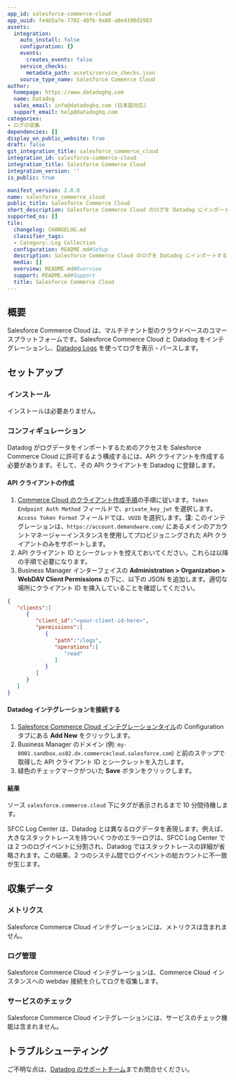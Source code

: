 ```yaml
---
app_id: salesforce-commerce-cloud
app_uuid: fe465a7e-7702-40fb-9a88-a0e4198d1983
assets:
  integration:
    auto_install: false
    configuration: {}
    events:
      creates_events: false
    service_checks:
      metadata_path: assets/service_checks.json
    source_type_name: Salesforce Commerce Cloud
author:
  homepage: https://www.datadoghq.com
  name: Datadog
  sales_email: info@datadoghq.com (日本語対応)
  support_email: help@datadoghq.com
categories:
- ログの収集
dependencies: []
display_on_public_website: true
draft: false
git_integration_title: salesforce_commerce_cloud
integration_id: salesforce-commerce-cloud
integration_title: Salesforce Commerce Cloud
integration_version: ''
is_public: true

manifest_version: 2.0.0
name: salesforce_commerce_cloud
public_title: Salesforce Commerce Cloud
short_description: Salesforce Commerce Cloud のログを Datadog にインポートする
supported_os: []
tile:
  changelog: CHANGELOG.md
  classifier_tags:
  - Category::Log Collection
  configuration: README.md#Setup
  description: Salesforce Commerce Cloud のログを Datadog にインポートする
  media: []
  overview: README.md#Overview
  support: README.md#Support
  title: Salesforce Commerce Cloud
---
```


## 概要

Salesforce Commerce Cloud は、マルチテナント型のクラウドベースのコマースプラットフォームです。Salesforce Commerce Cloud と Datadog をインテグレーションし、[Datadog Logs][1] を使ってログを表示・パースします。

## セットアップ

### インストール

インストールは必要ありません。

### コンフィギュレーション

Datadog がログデータをインポートするためのアクセスを Salesforce Commerce Cloud に許可するよう構成するには、API クライアントを作成する必要があります。そして、その API クライアントを Datadog に登録します。

#### API クライアントの作成
1. [Commerce Cloud のクライアント作成手順][2]の手順に従います。`Token Endpoint Auth Method` フィールドで、`private_key_jwt` を選択します。`Access Token Format` フィールドでは、`UUID` を選択します。**注**: このインテグレーションは、`https://account.demandware.com/` にあるメインのアカウントマネージャーインスタンスを使用してプロビジョニングされた API クライアントのみをサポートします。
2. API クライアント ID とシークレットを控えておいてください。これらは以降の手順で必要になります。
3. Business Manager インターフェイスの **Administration > Organization > WebDAV Client Permissions** の下に、以下の JSON を追加します。適切な場所にクライアント ID を挿入していることを確認してください。

```json
{
   "clients":[
      {
         "client_id":"<your-client-id-here>",
         "permissions":[
            {
               "path":"/logs",
               "operations":[
                  "read"
               ]
            }
         ]
      }
   ]
}
```

#### Datadog インテグレーションを接続する

1. [Salesforce Commerce Cloud インテグレーションタイル][3]の Configuration タブにある **Add New** をクリックします。
2. Business Manager のドメイン (例: `my-0001.sandbox.us02.dx.commercecloud.salesforce.com`) と前のステップで取得した API クライアント ID とシークレットを入力します。
3. 緑色のチェックマークがついた **Save** ボタンをクリックします。

#### 結果

ソース `salesforce.commerce.cloud` 下にタグが表示されるまで 10 分間待機します。

SFCC Log Center は、Datadog とは異なるログデータを表現します。例えば、大きなスタックトレースを持ついくつかのエラーログは、SFCC Log Center では 2 つのログイベントに分割され、Datadog ではスタックトレースの詳細が省略されます。この結果、2 つのシステム間でログイベントの総カウントに不一致が生じます。

## 収集データ

### メトリクス

Salesforce Commerce Cloud インテグレーションには、メトリクスは含まれません。

### ログ管理

Salesforce Commerce Cloud インテグレーションは、Commerce Cloud インスタンスへの webdav 接続を介してログを収集します。

### サービスのチェック

Salesforce Commerce Cloud インテグレーションには、サービスのチェック機能は含まれません。

## トラブルシューティング

ご不明な点は、[Datadog のサポートチーム][4]までお問合せください。

[1]: /ja/logs/
[2]: https://documentation.b2c.commercecloud.salesforce.com/DOC3/index.jsp?topic=%2Fcom.demandware.dochelp%2Fcontent%2Fb2c_commerce%2Ftopics%2Faccount_manager%2Fb2c_account_manager_overview.html
[3]: https://app.datadoghq.com/account/settings#integrations/salesforce-commerce-cloud
[4]: https://docs.datadoghq.com/ja/help/

